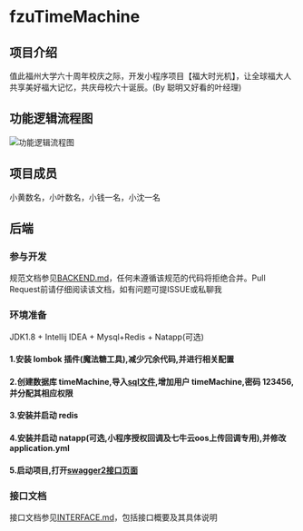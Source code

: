 ﻿# fzuTimeMachine

## 项目介绍

值此福州大学六十周年校庆之际，开发小程序项目【福大时光机】，让全球福大人共享美好福大记忆，共庆母校六十诞辰。(By 聪明又好看的叶经理)

## 功能逻辑流程图

![功能逻辑流程图](https://ws1.sinaimg.cn/large/7343c247ly1fvjwc5uxyij20ur0fvt9e.jpg)

## 项目成员

小黄数名，小叶数名，小钱一名，小沈一名

## 后端

### 参与开发

规范文档参见[BACKEND.md](https://github.com/hlxing/fzuTimeMachine/blob/master/BACKEND.md)，任何未遵循该规范的代码将拒绝合并。Pull Request前请仔细阅读该文档，如有问题可提ISSUE或私聊我

### 环境准备

JDK1.8 + Intellij IDEA + Mysql+Redis + Natapp(可选)

#### 1.安装 lombok 插件(魔法糖工具),减少冗余代码,并进行相关配置

#### 2.创建数据库 timeMachine,导入[sql文件](https://github.com/hlxing/fzuTimeMachine/blob/master/timemachine.sql),增加用户 timeMachine,密码 123456,并分配其相应权限

#### 3.安装并启动 redis

#### 4.安装并启动 natapp(可选,小程序授权回调及七牛云oos上传回调专用),并修改 application.yml

#### 5.启动项目,打开[swagger2接口页面](http://localhost/swagger-ui.html#/)

### 接口文档

接口文档参见[INTERFACE.md](https://github.com/hlxing/fzuTimeMachine/blob/master/INTERFACE.md)，包括接口概要及其具体说明
